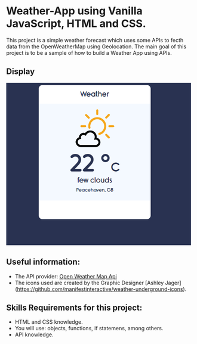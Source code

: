 # Weather-App using Vanilla JavaScript, HTML and CSS.

This project is a simple weather forecast which uses some APIs to fecth data from the OpenWeatherMap using Geolocation. The main goal of this project is to be a sample of how to build a Weather App using APIs.

## Display
<img src = "Accepted.png">

## Useful information:
- The API provider: [Open Weather Map Api](https://openweathermap.org/)
- The icons used are created by the Graphic Designer [Ashley Jager] (https://github.com/manifestinteractive/weather-underground-icons).

## Skills Requirements for this project:
- HTML and CSS knowledge.
- You will use: objects, functions, if statemens, among others.
- API knowledge.
